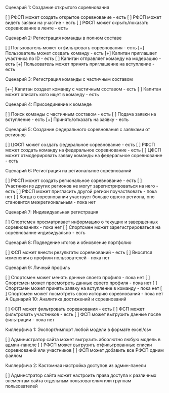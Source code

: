 Сценарий 1: Создание открытого соревнования

[ ] РФСП может создать открытое соревнование - есть
[ ] РФСП может видеть заявки на участие - есть
[ ] РФСП может скрыть/показать соревнование в ленте - есть

Сценарий 2: Регистрация команды в полном составе

[ ] Пользователь может отфильтровать соревнования - есть
[+] Пользователь может создать команду - есть
[+] Капитан приглашает участника по ID - есть
[ ] Капитан отправляет команду на модерацию - есть
[+] Пользователь может принять приглашение на вступление - есть

Сценарий 3: Регистрация команды с частичным составом

[+-] Капитан создает команду с частичным составом - есть
[ ] Капитан может описать кого ищет в команду - есть

Сценарий 4: Присоединение к команде

[ ] Поиск команды с частичным составом - есть
[ ] Подача заявки на вступление - есть
[+] Принять/отказать на заявку - есть

Сценарий 5: Создание федерального соревнования с заявками от регионов

[ ] ЦФСП может создать федеральное соревнование - есть
[ ] РФСП может создать команду на федеральное соревнование - есть
[ ] ЦФСП может отмодерировать заявку команды на федеральное соревнование - есть

Сценарий 6: Регистрация на региональное соревнований

[ ] РФСП может создать региональное соревнование - есть
[ ] Участники из других регионов не могут зарегистрироваться на него - есть
[ ] РФСП может пригласить другой регион поучаствовать - пока нет
[ ] Когда в соревновании участвует больше одного региона, оно становится межрегиональным - пока нет

Сценарий 7: Индивидуальная регистрация

[ ] Спортсмен просматривает информацию о текущих и завершенных соревнованиях - пока нет
[ ] Спортсмен может зарегистрироваться на соревнование индивидуально - есть

Сценарий 8: Подведение итогов и обновление портфолио

[ ] ФСП может внести результаты соревнований - есть
[ ] Вносятся изменения в профили пользователей - пока нет

Сценарий 9: Личный профиль

[ ] Спортсмен может менять данные своего профиля - пока нет
[ ] Спортсмен может просмотреть данные своего профиля - пока нет
[ ] Спортсмен может принять заявку на вступление в команду - пока нет
[ ] Спортсмен может посмотреть свою историю соревнований - пока нет
А
Сценарий 10: Аналитика достижений и соревнований

[ ] ФСП может фильтровать соревнования - есть
[ ] ФСП может фильтровать участников - есть
[ ] ФСП может выгрузить данные после фильтрации - пока нет

Киллерфича 1: Экспорт/импорт любой модели в формате excel/csv

[ ] Администратор сайта может выгрузить абсолютно любую модель в админ-панеле
[ ] РФСП может выгрузить отфильтрованные списки соревнований или участников
[ ] ФСП может добавить все РФСП одним файлом

Киллерфича 2: Кастомная настройка доступов из админ-панели

[ ] Админстратор сайта может настроить права доступа к различных элементам сайта отдельным пользователям или группам
пользователей